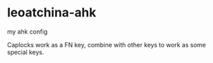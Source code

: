 # leoatchina-ahk

my ahk config

Caplocks work as a FN key, combine with other keys to work as some special keys.
